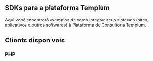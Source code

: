 ## SDKs para a plataforma Templum

Aqui você encontrará exemplos de como integrar seus sistemas (sites, aplicativos e outros softwares) 
à Plataforma de Consultoria Templum.
 

## Clients disponíveis
 
### PHP
 
 